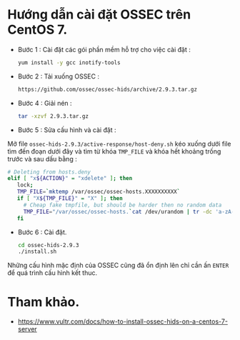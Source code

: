 # Hướng dẫn cài đặt OSSEC trên CentOS 7.

- Bước 1 : Cài đặt các gói phần mềm hỗ trợ cho việc cài đặt :

    ```sh
    yum install -y gcc inotify-tools
    ```

- Bước 2 : Tải xuống OSSEC :

    ```sh
    https://github.com/ossec/ossec-hids/archive/2.9.3.tar.gz
    ```

- Bước 4 : Giải nén :

    ```sh
    tar -xzvf 2.9.3.tar.gz
    ```

- Bước 5 : Sửa cấu hình và cài đặt :

Mở file `ossec-hids-2.9.3/active-response/host-deny.sh` kéo xuống dưới file tìm đến đoạn dưới đây và tìm từ khóa `TMP_FILE` và khóa hết khoảng trống trước và sau dấu bằng :

```sh
# Deleting from hosts.deny
elif [ "x${ACTION}" = "xdelete" ]; then
   lock;
   TMP_FILE=`mktemp /var/ossec/ossec-hosts.XXXXXXXXXX`
   if [ "X${TMP_FILE}" = "X" ]; then
     # Cheap fake tmpfile, but should be harder then no random data
     TMP_FILE="/var/ossec/ossec-hosts.`cat /dev/urandom | tr -dc 'a-zA-Z0-9' | fold -w 32 | head -1 `"
   fi

```


- Bước 6 : Cài đặt.

    ```sh
    cd ossec-hids-2.9.3
    ./install.sh
    ```

Những cấu hình mặc định của OSSEC cũng đã ổn định lên chỉ cần ấn `ENTER` để quá trình cấu hình kết thuc.

# Tham khảo.

- https://www.vultr.com/docs/how-to-install-ossec-hids-on-a-centos-7-server